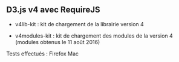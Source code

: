 D3.js v4 avec RequireJS
-------

* v4lib-kit : kit de chargement de la librairie version 4

* v4modules-kit : kit de chargement des modules de la version 4
(modules obtenus le 11 août 2016)

Tests effectués : Firefox Mac

